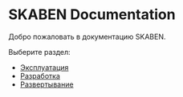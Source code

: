 # SKABEN Documentation

Добро пожаловать в документацию SKABEN.

Выберите раздел:

- [Эксплуатация](operating/index.md)
- [Разработка](development/index.md)
- [Развертывание](deployment.md)
